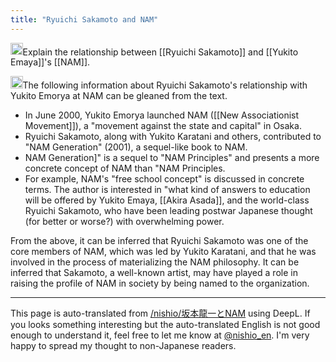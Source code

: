 ```yaml
---
title: "Ryuichi Sakamoto and NAM"
---
```


<img src='https://scrapbox.io/api/pages/nishio-en/nishio/icon' alt='nishio.icon' height="19.5"/>Explain the relationship between [[Ryuichi Sakamoto]] and [[Yukito Emaya]]'s [[NAM]].

<img src='https://scrapbox.io/api/pages/nishio-en/claude/icon' alt='claude.icon' height="19.5"/>The following information about Ryuichi Sakamoto's relationship with Yukito Emorya at NAM can be gleaned from the text.
- In June 2000, Yukito Emorya launched NAM ([[New Associationist Movement]]), a "movement against the state and capital" in Osaka.
- Ryuichi Sakamoto, along with Yukito Karatani and others, contributed to "NAM Generation" (2001), a sequel-like book to NAM.
- NAM Generation]" is a sequel to "NAM Principles" and presents a more concrete concept of NAM than "NAM Principles.
- For example, NAM's "free school concept" is discussed in concrete terms. The author is interested in "what kind of answers to education will be offered by Yukito Emaya, [[Akira Asada]], and the world-class Ryuichi Sakamoto, who have been leading postwar Japanese thought (for better or worse?) with overwhelming power.

From the above, it can be inferred that Ryuichi Sakamoto was one of the core members of NAM, which was led by Yukito Karatani, and that he was involved in the process of materializing the NAM philosophy. It can be inferred that Sakamoto, a well-known artist, may have played a role in raising the profile of NAM in society by being named to the organization.

---
This page is auto-translated from [/nishio/坂本龍一とNAM](https://scrapbox.io/nishio/坂本龍一とNAM) using DeepL. If you looks something interesting but the auto-translated English is not good enough to understand it, feel free to let me know at [@nishio_en](https://twitter.com/nishio_en). I'm very happy to spread my thought to non-Japanese readers.